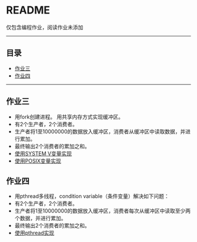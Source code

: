 README
===========================
仅包含编程作业，阅读作业未添加
****
## 目录
* [作业三](#作业三)
* [作业四](#作业四)
****
作业三
-----------
* 用fork创建进程。 用共享内存方式实现缓冲区。
* 有2个生产者，2个消费者。 
* 生产者将1至10000000的数据放入缓冲区，消费者从缓冲区中读取数据，并进行累加。 
* 最终输出2个消费者的累加之和。
* [使用SYSTEM V变量实现](https://github.com/Wanderingqiu/os_homework/blob/master/homework3_SYSTEMV.c)
* [使用POSIX变量实现](https://github.com/Wanderingqiu/os_homework/blob/master/homework3_POSIX.c)

作业四
-----------
* 用pthread多线程，condition variable（条件变量）解决如下问题：
* 有2个生产者，2个消费者。
* 生产者将1至10000000的数据放入缓冲区，消费者每次从缓冲区中读取至少两个数据，并进行累加。 
* 最终输出2个消费者的累加之和。
* [使用pthread实现](https://github.com/Wanderingqiu/os_homework/blob/master/homework4_pthread.c)

